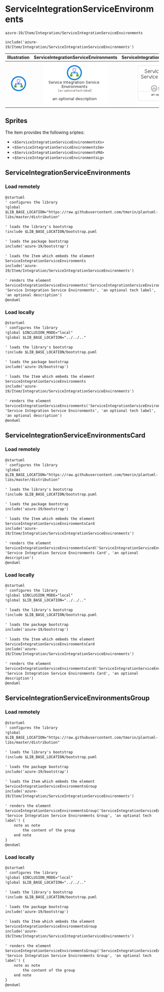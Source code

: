 # ServiceIntegrationServiceEnvironments


```text
azure-19/Item/Integration/ServiceIntegrationServiceEnvironments
```

```text
include('azure-19/Item/Integration/ServiceIntegrationServiceEnvironments')
```



| Illustration | ServiceIntegrationServiceEnvironments | ServiceIntegrationServiceEnvironmentsCard | ServiceIntegrationServiceEnvironmentsGroup |
| :---: | :---: | :---: | :---: |
| ![illustration for Illustration](../../../azure-19/Item/Integration/ServiceIntegrationServiceEnvironments.png) | ![illustration for ServiceIntegrationServiceEnvironments](../../../azure-19/Item/Integration/ServiceIntegrationServiceEnvironments.Local.png) | ![illustration for ServiceIntegrationServiceEnvironmentsCard](../../../azure-19/Item/Integration/ServiceIntegrationServiceEnvironmentsCard.Local.png) | ![illustration for ServiceIntegrationServiceEnvironmentsGroup](../../../azure-19/Item/Integration/ServiceIntegrationServiceEnvironmentsGroup.Local.png) |



## Sprites
The item provides the following sriptes:

- `<$ServiceIntegrationServiceEnvironmentsXs>`
- `<$ServiceIntegrationServiceEnvironmentsSm>`
- `<$ServiceIntegrationServiceEnvironmentsMd>`
- `<$ServiceIntegrationServiceEnvironmentsLg>`





## ServiceIntegrationServiceEnvironments

### Load remotely
```plantuml
@startuml
' configures the library
!global $LIB_BASE_LOCATION="https://raw.githubusercontent.com/tmorin/plantuml-libs/master/distribution"

' loads the library's bootstrap
!include $LIB_BASE_LOCATION/bootstrap.puml

' loads the package bootstrap
include('azure-19/bootstrap')

' loads the Item which embeds the element ServiceIntegrationServiceEnvironments
include('azure-19/Item/Integration/ServiceIntegrationServiceEnvironments')

' renders the element
ServiceIntegrationServiceEnvironments('ServiceIntegrationServiceEnvironments', 'Service Integration Service Environments', 'an optional tech label', 'an optional description')
@enduml
```

### Load locally
```plantuml
@startuml
' configures the library
!global $INCLUSION_MODE="local"
!global $LIB_BASE_LOCATION="../../.."

' loads the library's bootstrap
!include $LIB_BASE_LOCATION/bootstrap.puml

' loads the package bootstrap
include('azure-19/bootstrap')

' loads the Item which embeds the element ServiceIntegrationServiceEnvironments
include('azure-19/Item/Integration/ServiceIntegrationServiceEnvironments')

' renders the element
ServiceIntegrationServiceEnvironments('ServiceIntegrationServiceEnvironments', 'Service Integration Service Environments', 'an optional tech label', 'an optional description')
@enduml
```

## ServiceIntegrationServiceEnvironmentsCard

### Load remotely
```plantuml
@startuml
' configures the library
!global $LIB_BASE_LOCATION="https://raw.githubusercontent.com/tmorin/plantuml-libs/master/distribution"

' loads the library's bootstrap
!include $LIB_BASE_LOCATION/bootstrap.puml

' loads the package bootstrap
include('azure-19/bootstrap')

' loads the Item which embeds the element ServiceIntegrationServiceEnvironmentsCard
include('azure-19/Item/Integration/ServiceIntegrationServiceEnvironments')

' renders the element
ServiceIntegrationServiceEnvironmentsCard('ServiceIntegrationServiceEnvironmentsCard', 'Service Integration Service Environments Card', 'an optional description')
@enduml
```

### Load locally
```plantuml
@startuml
' configures the library
!global $INCLUSION_MODE="local"
!global $LIB_BASE_LOCATION="../../.."

' loads the library's bootstrap
!include $LIB_BASE_LOCATION/bootstrap.puml

' loads the package bootstrap
include('azure-19/bootstrap')

' loads the Item which embeds the element ServiceIntegrationServiceEnvironmentsCard
include('azure-19/Item/Integration/ServiceIntegrationServiceEnvironments')

' renders the element
ServiceIntegrationServiceEnvironmentsCard('ServiceIntegrationServiceEnvironmentsCard', 'Service Integration Service Environments Card', 'an optional description')
@enduml
```

## ServiceIntegrationServiceEnvironmentsGroup

### Load remotely
```plantuml
@startuml
' configures the library
!global $LIB_BASE_LOCATION="https://raw.githubusercontent.com/tmorin/plantuml-libs/master/distribution"

' loads the library's bootstrap
!include $LIB_BASE_LOCATION/bootstrap.puml

' loads the package bootstrap
include('azure-19/bootstrap')

' loads the Item which embeds the element ServiceIntegrationServiceEnvironmentsGroup
include('azure-19/Item/Integration/ServiceIntegrationServiceEnvironments')

' renders the element
ServiceIntegrationServiceEnvironmentsGroup('ServiceIntegrationServiceEnvironmentsGroup', 'Service Integration Service Environments Group', 'an optional tech label') {
    note as note
        the content of the group
    end note
}
@enduml
```

### Load locally
```plantuml
@startuml
' configures the library
!global $INCLUSION_MODE="local"
!global $LIB_BASE_LOCATION="../../.."

' loads the library's bootstrap
!include $LIB_BASE_LOCATION/bootstrap.puml

' loads the package bootstrap
include('azure-19/bootstrap')

' loads the Item which embeds the element ServiceIntegrationServiceEnvironmentsGroup
include('azure-19/Item/Integration/ServiceIntegrationServiceEnvironments')

' renders the element
ServiceIntegrationServiceEnvironmentsGroup('ServiceIntegrationServiceEnvironmentsGroup', 'Service Integration Service Environments Group', 'an optional tech label') {
    note as note
        the content of the group
    end note
}
@enduml
```

